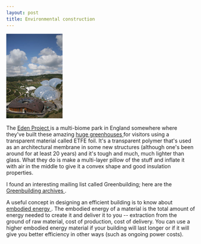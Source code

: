 ```yaml
---
layout: post
title: Environmental construction 
---
```

<div class="floating_right"><a href="/weblog/images/2005/eden.jpg"><img src="/weblog/images/2005/eden.jpg" width="150" /></a></div>

The <a href="http://www.edenproject.com/">Eden Project </a>is a multi-biome park in England somewhere where they've built these amazing <a href="http://www.edenproject.com/3440_3472.htm">huge greenhouses </a>for visitors using a transparent material called ETFE foil. It's a transparent polymer that's used as an architectural membrane in some new structures (although one's been around for at least 20 years) and it's tough and much, much lighter than glass. What they do is make a multi-layer pillow of the stuff and inflate it with air in the middle to give it a convex shape and good insulation properties. 

I found an interesting mailing list called Greenbuilding; here are the <a href="http://listserv.repp.org/pipermail/greenbuilding/">Greenbuilding archives </a>. 

A useful concept in designing an efficient building is to know about <a href="http://dfe-sce.nrc-cnrc.gc.ca/dfestra/dfestra3/dfestra3_3_e.html">embodied energy </a>. The embodied energy of a material is the total amount of energy needed to create it and deliver it to you -- extraction from the ground of raw material, cost of production, cost of delivery. You can use a higher embodied energy material if your building will last longer or if it will give you better efficiency in other ways (such as ongoing power costs).
